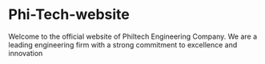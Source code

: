 # Phi-Tech-website
 Welcome to the official website of Philtech Engineering Company. We are a leading engineering firm with a strong commitment to excellence and innovation
